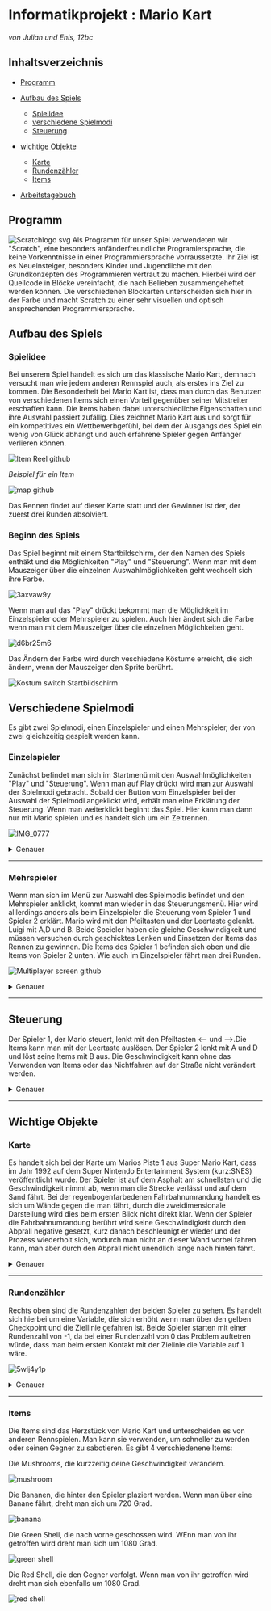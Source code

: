 # Informatikprojekt : Mario Kart
*von Julian und Enis, 12bc*
## Inhaltsverzeichnis
 
 * [Programm](#Programm)
 
 * [Aufbau des Spiels](#AufbaudesSpiels)
    * [Spielidee](#Spielidee)
    * [verschiedene Spielmodi](#Spielmodi)
    * [Steuerung](#Steuerung)
 
 * [wichtige Objekte](#wichtigeObjekte)
    * [Karte](#Karte)
    * [Rundenzähler](#Rundenzähler)
    * [Items](#Items)

 * [Arbeitstagebuch](https://github.com/EnisAdzessi/Arbeitstagebuch.git)



## Programm
![Scratchlogo svg](https://user-images.githubusercontent.com/88385822/143713115-9840c9ea-9b26-4cbf-aaf7-b0768424819b.png)
Als Programm für unser Spiel verwendeten wir "Scratch", eine besonders anfänderfreundliche Programiersprache, die keine Vorkenntnisse in einer Programmiersprache vorraussetzte. Ihr Ziel ist es Neueinsteiger, besonders Kinder und Jugendliche mit den Grundkonzepten des Programmieren vertraut zu machen. Hierbei wird der Quellcode in Blöcke vereinfacht, die nach Belieben zusammengeheftet werden können. Die verschiedenen Blockarten unterscheiden sich hier in der Farbe und macht Scratch zu einer sehr visuellen und optisch ansprechenden Programmiersprache. 


## Aufbau des Spiels

### Spielidee 
Bei unserem Spiel handelt es sich um das klassische Mario Kart, demnach versucht man wie jedem anderen Rennspiel auch, als erstes ins Ziel zu kommen. Die Besonderheit bei Mario Kart ist, dass man durch das Benutzen von verschiedenen Items sich einen Vorteil gegenüber seiner Mitstreiter erschaffen kann. Die Items haben dabei unterschiedliche Eigenschaften und ihre Auswahl passiert zufällig. Dies zeichnet Mario Kart aus und sorgt für ein kompetitives ein Wettbewerbgefühl, bei dem der Ausgangs des Spiel ein wenig von Glück abhängt und auch erfahrene Spieler gegen Anfänger verlieren können. 

![Item Reel github](https://user-images.githubusercontent.com/88385824/143916738-20c291af-9d69-458f-8c66-ebecc0e542f1.PNG)

*Beispiel für ein Item*

![map github](https://user-images.githubusercontent.com/88385824/143918804-346d21d4-c54f-4d47-b981-a4b120c6014d.png)

Das Rennen findet auf dieser Karte statt und der Gewinner ist der, der zuerst drei Runden absolviert.





### Beginn des Spiels
Das Spiel beginnt mit einem Startbildschirm, der den Namen des Spiels enthäkt und die Möglichkeiten "Play" und "Steuerung". Wenn man mit dem Mauszeiger über die einzelnen Auswahlmöglichkeiten geht wechselt sich ihre Farbe. 

![3axvaw9y](https://user-images.githubusercontent.com/88385824/143930741-8400e1e9-f838-405a-899e-0f3b96b0459c.gif)

Wenn man auf das "Play" drückt bekommt man die Möglichkeit im Einzelspieler oder Mehrspieler zu spielen. Auch hier ändert sich die Farbe wenn man mit dem Mauszeiger über die einzelnen Möglichkeiten geht.

![d6br25m6](https://user-images.githubusercontent.com/88385824/143944069-054079aa-4086-47dd-91d8-e7b39558e1cf.gif)

Das Ändern der Farbe wird durch veschiedene Köstume erreicht, die sich ändern, wenn der Mauszeiger den Sprite berührt. 

![Kostum switch Startbildschirm](https://user-images.githubusercontent.com/88385824/143945077-8ad9b1f4-dac3-4f29-ab06-99e1742a2248.PNG)

## Verschiedene Spielmodi <a name="Spielmodi">
Es gibt zwei Spielmodi, einen Einzelspieler und einen Mehrspieler, der von zwei gleichzeitig gespielt werden kann.

### Einzelspieler
Zunächst befindet man sich im Startmenü mit den Auswahlmöglichkeiten "Play" und "Steuerung". Wenn man auf Play drückt wird man zur Auswahl der Spielmodi gebracht. Sobald der Button vom Einzelspieler bei der Auswahl der Spielmodi angeklickt wird, erhält man eine Erklärung der Steuerung. Wenn man weiterklickt beginnt das Spiel. Hier kann man dann nur mit Mario spielen und es handelt sich um ein Zeitrennen.

![IMG_0777](https://user-images.githubusercontent.com/88385824/144026395-f4bea4f4-80bd-4806-8e86-fbd5a35d184b.jpeg)                                                                 
<details>
 <summary>Genauer</summary>

![Moduswahl github](https://user-images.githubusercontent.com/88385824/144619938-ac11314f-15e0-4c48-aac2-4fef3de331ca.PNG)

Wenn der "Play" Button angeklickt wird, erscheint ein neues Menu mit den Möglichkeiten Einzelspieler und Mehrspieler.

![d6br25m6](https://user-images.githubusercontent.com/88385824/143944069-054079aa-4086-47dd-91d8-e7b39558e1cf.gif)

![Einzelspieler button click github](https://user-images.githubusercontent.com/88385824/144621952-2cc696a2-cf32-4e03-8829-da1f3b9cf907.PNG)

Beim Anklicken des Einzelspieler Buttons wird man zur Erklärung der Steuerung weitergeleitet.

![Steuerungsscreen 1 github](https://user-images.githubusercontent.com/88385824/144622218-eb25df75-4774-423e-b4c9-c22102e2bca4.PNG)

Das Steuerungsmenü entsteht durch die Message "Steuerung Einzelspieler", der Sprite wechselt dann zwischen zwei Kostümen. 

![86zvjvy1](https://user-images.githubusercontent.com/88385824/144624672-78c2392e-d530-4196-a554-8ecf6620ab23.gif)

![start einzelspieler github](https://user-images.githubusercontent.com/88385824/144624793-5b381323-dc19-4562-8130-c9df9ccccdd6.PNG)

Durch Anklicken des Steuerungsmenü wird der Countdownsprite gestartet, dieser startet widerrum das Spiel wenn das vierte Kostum, also die 0 ausgewählt wird. 

![Countdown start Einzelspieler](https://user-images.githubusercontent.com/88385824/144624800-d47a1fe1-3c13-4375-90d0-10a3b1477942.PNG)

![start game einzelspieler github](https://user-images.githubusercontent.com/88385824/144624803-fa104014-8bdb-4373-b8a0-c48ed1eaf237.PNG)

![h6js39kd](https://user-images.githubusercontent.com/88385824/144629680-ae08ace1-44c5-4e27-92cb-9026cdb70bdb.gif)

 </details> <hr>
 
### Mehrspieler  
Wenn man sich im Menü zur Auswahl des Spielmodis befindet und den Mehrspieler anklickt, kommt man wieder in das Steuerungsmenü. Hier wird alllerdings anders als beim Einzelspieler die Steuerung vom Spieler 1 und Spieler 2 erklärt. Mario wird mit den Pfeiltasten und der Leertaste gelenkt. Luigi mit A,D und B. Beide Speieler haben die gleiche Geschwindigkeit und müssen versuchen durch geschicktes Lenken und Einsetzen der Items das Rennen zu gewinnen. Die Items des Spieler 1 befinden sich oben und die Items von Spieler 2 unten. Wie auch im Einzelspieler fährt man drei Runden. 

![Multiplayer screen github](https://user-images.githubusercontent.com/88385824/144643014-d492eb0b-f9fe-4e4b-bdc6-5acc1d62b520.PNG)

<details>
 <summary>Genauer</summary>
 
 Wenn der Mehrspielermodus im Menü ausgewählt wird, broadcastet dieser die Message "Steurung".
 
 ![Steuerung multiplayer](https://user-images.githubusercontent.com/88385824/144657877-7b0f812d-be20-43b8-9e3d-5716b1d013ed.PNG)
 
 Diese Message zeigt dann den zuerst den Sprite mit der Steuerung von Spieler 1 und dann anschließend von Spieler 2.
 ![Steurung Multiplayer Mario](https://user-images.githubusercontent.com/88385824/144657879-cd0d55f4-78ff-4364-8fec-79a853bb0956.PNG)

 ![Steuerung Luigi](https://user-images.githubusercontent.com/88385824/144657884-4db91a3d-99a2-49ba-9cbd-b4cec2f81fe0.PNG)

![Countdown Multiplayer](https://user-images.githubusercontent.com/88385824/144657886-ba05d0be-0939-496d-8fd3-599f20d7677b.PNG)
 
Wenn dann weitergeklickt wird, startet sich der Countdown dieser zählt von 3 runter und startet das Spiel. Anders als beim Einzelspieler werden erscheinen hier Mario und Luigi, da beide durch die jeweiligen Messages "Spieler 1 Start" und "Spieler 2 Start" erscheinen. Außerdem erscheinen beide Item Reels der jeweiligen Spieler. Der von Spieler 1 oben und der von Spieler 2 unten. Diese werden durch die Message "Item Reel Spieler 1 Start" und "Item Reel Spieler 2 Start" getriggert.  

 ![Start game multiplayer](https://user-images.githubusercontent.com/88385824/144657891-43f16acb-5136-4d4e-95ad-df61e6e93419.PNG)

 ![damvh6fk](https://user-images.githubusercontent.com/88385824/144660494-baf4601b-3b52-4baf-9097-b3349891e36f.gif)


</details> <hr>

## Steuerung
Der Spieler 1, der Mario steuert, lenkt mit den Pfeiltasten <-- und -->.Die Items kann man mit der Leertaste auslösen. Der Spieler 2 lenkt mit A und D und löst seine Items mit B aus. Die Geschwindigkeit kann ohne das Verwenden von Items oder das Nichtfahren auf der Straße nicht verändert werden. 

 <details>
 <summary>Genauer</summary>
 
 Bei den spielbaren Figuren handelt es sich um rote Punkte, die gelenkt werden. Der Mario Sprite befindet sich dauerhaft auf diesem roten Punkt und dreht sich mit dem Punkt zusammen. 

![Player 1](https://user-images.githubusercontent.com/88385824/144681851-56a816db-7852-4eff-8161-f310cb56ca7f.PNG)

![Mario Sprite](https://user-images.githubusercontent.com/88385824/144682098-96a9a5de-6844-498c-b312-6cbf0e26be27.PNG)

  Wenn der Mario Sprite die Message "Countdown" erhält, wird sein Größe um 50 % reduziert und zeigt in 0 Grad Richtung, damit er nach vorne schaut. Außerdem muss der Rotationstil nicht rotieren ausgewählt werden, damit sich der Sprite zweidimensional nach links oder rechts dreht. Andernfalls dreht er sich um seine eigene Achse. Der Mario Sprite befindet sich durch den forever Block immer auf dem roten Punkt, dessen Sprite Player 1 ist. DIRECTION ERRKLÄREN

 
 
![links mario](https://user-images.githubusercontent.com/88385824/144681318-b38ab456-16a1-4555-98bd-5a8b552f4d3b.PNG)
![rechts mario](https://user-images.githubusercontent.com/88385824/144681326-21a88f42-9690-41d4-869e-bbccbeab9187.PNG)

Wenn die rechte oder linke Pfeiltaste gedrückt wird drehen sich der rote Punkt und Mario um jeweils 7 Grad. 
  
Beim Spieler zwei funktioniert das Lenken identisch, nur das man A und D zum Lenken verwendet.
  
![links rechts luigi](https://user-images.githubusercontent.com/88385824/144685119-124041a2-7dc0-426c-9ab8-e9a925ac35ae.PNG)

![luigi sprite](https://user-images.githubusercontent.com/88385824/144709098-ee67fcd0-529d-4df1-bb5f-152dcd48c34d.PNG)

Auch hier befindet sich der Luigi Sprite dauerhaft auf einem roten Punkt, dessen Sprite "Player 2" heißt. 

 </details> <hr>

## Wichtige Objekte

### Karte
Es handelt sich bei der Karte um Marios Piste 1 aus Super Mario Kart, dass im Jahr 1992 auf dem Super Nintendo Entertainment System (kurz:SNES) veröffentlicht wurde. Der Spieler ist auf dem Asphalt am schnellsten und die Geschwindigkeit nimmt ab, wenn man die Strecke verlässt und auf dem Sand fährt. Bei der regenbogenfarbedenen Fahrbahnumrandung handelt es sich um Wände gegen die man fährt, durch die zweidimensionale Darstellung wird dies beim ersten Blick nicht direkt klar. Wenn der Spieler die Fahrbahnumrandung berührt wird seine Geschwindigkeit durch den Abprall negative gesetzt, kurz danach beschleunigt er wieder und der Prozess wiederholt sich, wodurch man nicht an dieser Wand vorbei fahren kann, man aber durch den Abprall nicht unendlich lange nach hinten fährt.
 
 <details>
 <summary>Genauer</summary>
 
![map github](https://user-images.githubusercontent.com/88385824/143918804-346d21d4-c54f-4d47-b981-a4b120c6014d.png)
 
 Die Karte besteht aus dem Asphalt, dem Sand und der Rasen, der durch eine Spielfeldumrandung von der Piste getrennt ist. Alle Bereiche unterscheiden sich in ihrer Farbe, Grau, braun und grün. Damit der Sprite die einzelnen Bereiche der Karte erkennt haben wir eine zweite Map, die von der Größe her mit de3r Originalkarte übereinstimmt und auf die regenbogenfarbende Fahrbahnumrandung verzichtet. Sie erhält lediglich die drei Farben, damit Mario und Luigi erkenne, wenn sie die Fahrbahn verlassen. 
  
![Map2](https://user-images.githubusercontent.com/88385824/144713770-98de3a32-a69a-4356-a4f6-a6dc4138ee14.png)
  
Dies ist die zweite Karte.


![Speed Player 1](https://user-images.githubusercontent.com/88385824/144713990-170ef1c4-3157-40f6-958d-44632e519deb.PNG) 
![speed player 1  s](https://user-images.githubusercontent.com/88385824/144714451-ea5d9eb0-82ea-4335-babd-da4215999b6d.PNG)


Es handelt sich bei der Geschwindigkeit, um eine Variable, die bei Beginn des Spiels, bis maximal 5 erhöht wird. Sofern man sich auf dem Asphalt befidnet erhöht sie sich jede Sekunde um 0,5 bis sie 5 erreicht. Der Spieler bewegt sich in Speed Steps, was bedeutet, dass er immer so viele Schritte macht, wie die Variable hoch ist. Wenn man sich auf dem Sand befindet wird die Speed Variable mit 0,8 multipliziert wodurch sich die Speed Variable verringern und man langsamer wird. Wenn man die Fahrbahnumrandung oder den Rasen berührt, wird die Variable *(-0,5) multipliziert und man fährt rückwärts. Berührt man dann nur noch den Sand wird die Variable positiv und man fährt wieder nach vorne.

![map2 ghost effect](https://user-images.githubusercontent.com/88385824/144714520-7ca50408-65f4-4a36-ab6b-0473e3911192.PNG)

Damit die zweite Karte nicht zu sehen ist, gibt es in Scratch einen "Ghost Effect" wodurch die Karte nicht zu sehen ist, die Sprite aber dennoch mit ihm interagieren können. Demnach erkennen der "Player 1" und "Player 2", dass sie die Farbe berühren, wodurch die Speed Varible verändert wird.
 
</details> <hr>

### Rundenzähler 
Rechts oben sind die Rundenzahlen der beiden Spieler zu sehen. Es handelt sich hierbei um eine Variable, die sich erhöht wenn man über den gelben Checkpoint und die Ziellinie gefahren ist. Beide Spieler starten mit einer Rundenzahl von -1, da bei einer Rundenzahl von 0 das Problem auftetren würde, dass man beim ersten Kontakt mit der Zielinie die Variable auf 1 wäre.  

![5wlj4y1p](https://user-images.githubusercontent.com/88385824/144714988-9ba78389-1753-4ba0-87f8-166aea3852d0.gif)

<details>
 <summary>Genauer</summary>
 Um dem Problem aus dem Weg zu gehen, dass man mehrmals über die Zielinie fährt,um den die Rundenvariable zu erhöhen, gibt es einen gelbe Checkpoint, über den man fahren muss, erst dann ist er sich bei Kontakt mit der Zielinie die Rundenvariable. Zu Beginn ist die Checkpoint auf 1, und wird beim Überfahrren der Ziellinie runtergesetzt. 

![Checkpoint start](https://user-images.githubusercontent.com/88385824/144715222-411e3734-37fb-4c70-8070-e7d70e0a86c5.PNG)

Bei der Zielinie handelt es sich um eine Schwarze Linie, die sich durch den "Ghost Effect" nicht zu sehen ist, wenn Mario und Luigi ihn jedoch berühren können sie dennoch mit ihm interagieren und die Rundenvariable wird, sofern der Checkpoint vorher berührt wurde, hochgesetzt. 


![Checkpoint](https://user-images.githubusercontent.com/88385824/144715352-c5e7871c-5150-47bc-b8b5-31ed76ffa4bf.PNG)
 ![touch checkpoint](https://user-images.githubusercontent.com/88385824/144715219-977fd39d-45fe-4e83-8bb8-7fbed5639c91.PNG)

![finish line](https://user-images.githubusercontent.com/88385824/144715338-fd3b96d6-85a8-4241-b9e4-318efa24d256.PNG)
![finish line ghost effect](https://user-images.githubusercontent.com/88385824/144715340-47a54ec0-7864-49b6-beb2-598680c1b211.PNG)
![touch finish](https://user-images.githubusercontent.com/88385824/144715220-28a22637-7d73-4680-8ab3-7ed51ebf1a56.PNG)


 
 </details> <hr>
 
 
 ### Items
 Die Items sind das Herzstück von Mario Kart und unterscheiden es von anderen Rennspielen. Man kann sie verwenden, um schneller zu werden oder seinen Gegner zu sabotieren. Es gibt 4 verschiedenene Items:

 Die Mushrooms, die kurzzeitig deine Geschwindigkeit verändern. 

 ![mushroom](https://user-images.githubusercontent.com/88385824/144716204-17780753-1208-434a-9356-d192825c8179.PNG)

Die Bananen, die hinter den Spieler plaziert werden. Wenn man über eine Banane fährt, dreht man sich um 720 Grad.

![banana](https://user-images.githubusercontent.com/88385824/144716205-cb97903c-d801-4206-aa0e-300091881b58.PNG)

Die Green Shell, die nach vorne geschossen wird. WEnn man von ihr getroffen wird dreht man sich um 1080 Grad.

![green shell](https://user-images.githubusercontent.com/88385824/144716207-0fc5d1c5-a2b1-417e-ae81-9516ce6a4ff2.PNG)

Die Red Shell, die den Gegner verfolgt. Wenn man von ihr getroffen wird dreht man sich ebenfalls um 1080 Grad.

![red shell](https://user-images.githubusercontent.com/88385824/144716208-ab4b0820-0cb6-4195-a849-44f0338341e2.PNG)


